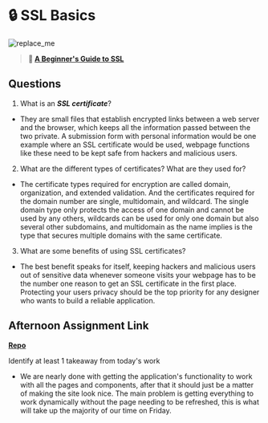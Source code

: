 # 🔒 SSL Basics

![replace_me](https://codeworks.blob.core.windows.net/public/assets/img/illustrations/placeholder.svg)

> **📖 [A Beginner's Guide to SSL](https://codeworksacademy.com/fs-student-guide/resources/wk8-9/07-SSL)**

## Questions

1. What is an ***SSL certificate***?

- They are small files that establish encrypted links between a web server and the browser, which keeps all the information passed between the two private. A submission form with personal information would be one example where an SSL certificate would be used, webpage functions like these need to be kept safe from hackers and malicious users.

2. What are the different types of certificates? What are they used for?

- The certificate types required for encryption are called domain, organization, and extended validation. And the certificates required for the domain number are single, multidomain, and wildcard. The single domain type only protects the access of one domain and cannot be used by any others, wildcards can be used for only one domain but also several other subdomains, and multidomain as the name implies is the type that secures multiple domains with the same certificate.

3. What are some benefits of using SSL certificates?

- The best benefit speaks for itself, keeping hackers and malicious users out of sensitive data whenever someone visits your webpage has to be the number one reason to get an SSL certificate in the first place. Protecting your users privacy should be the top priority for any designer who wants to build a reliable application.

## Afternoon Assignment Link

**[Repo](https://github.com/doctorgrant99/<ASSIGNMENT_REPO>)**

Identify at least 1 takeaway from today's work

- We are nearly done with getting the application's functionality to work with all the pages and components, after that it should just be a matter of making the site look nice. The main problem is getting everything to work dynamically without the page needing to be refreshed, this is what will take up the majority of our time on Friday.
